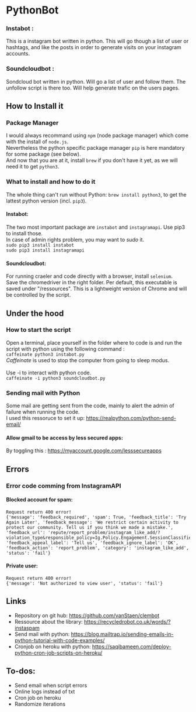 # PythonBot

### Instabot :

This is a instagram bot written in python. This will go though a list of user or hashtags, and like the posts in order to generate visits on your instagram accounts.

### Soundcloudbot :

Sondcloud bot written in python. Will go a list of user and follow them. The unfollow script is there too. Will help generate trafic on the users pages.

## How to Install it

### Package Manager

I would always recommand using `npm` (node package manager) which come with the install of `node.js`.</br>
Nevertheless the python specific package manager `pip` is here mandatory for some package (see below).</br>
And now that you are at it, install `brew` if you don't have it yet, as we will need it to get `python3`. </br>

### What to install and how to do it

The whole thing can't run without Python: `brew install python3`, to get the lattest python version (incl. `pip3`).</br>

#### Instabot:

The two most important package are `instabot` and `instagramapi`. Use pip3 to install those. </br>
In case of admin rights problem, you may want to _sudo_ it.</br>
`sudo pip3 install instabot` </br>
`sudo pip3 install instagramapi` </br>

#### Soundcloudbot:

For running craeler and code directly with a browser, install `selenium`.</br>
Save the chromedriver in the right folder. Per default, this executable is saved under "/ressources". This is a lightweight version of Chrome and will be controlled by the script.

## Under the hood

### How to start the script

Open a terminal, place yourself in the folder where to code is and run the script with python using the following command : </br>
`caffeinate python3 instabot.py` </br>
_Caffeinate_ is used to stop the computer from going to sleep modus. </br>
</br>
Use -i to interact with python code. </br>
`caffeinate -i python3 soundcloudbot.py` </br>

### Sending mail with Python
Some mail are getting sent from the code, mainly to alert the admin of failure when running the code. </br>
I used this ressoruce to set it up: https://realpython.com/python-send-email/

#### Allow gmail to be access by less secured apps:
By toggling this : https://myaccount.google.com/lesssecureapps

## Errors

### Error code comming from InstagramAPI

#### Blocked account for spam:
```
Request return 400 error!
{'message': 'feedback_required', 'spam': True, 'feedback_title': 'Try Again Later', 'feedback_message': 'We restrict certain activity to protect our community. Tell us if you think we made a mistake.', 'feedback_url': 'repute/report_problem/instagram_like_add/?violation_type&responsible_policy=Ig.Policy.Engagement.SessionClassifier.SessionClassifierRunPrediction', 'feedback_appeal_label': 'Tell us', 'feedback_ignore_label': 'OK', 'feedback_action': 'report_problem', 'category': 'instagram_like_add', 'status': 'fail'} 
```

#### Private user:
```
Request return 400 error! 
{'message': 'Not authorized to view user', 'status': 'fail'}
```

## Links

- Repository on git hub: https://github.com/vanStaen/clembot
- Ressource about the library: https://recycledrobot.co.uk/words/?instaspam
- Send mail with python: https://blog.mailtrap.io/sending-emails-in-python-tutorial-with-code-examples/
- Cronjob on heroku with python: https://saqibameen.com/deploy-python-cron-job-scripts-on-heroku/

## To-dos:

- Send email when script errors
- Online logs instead of txt
- Cron job on heroku
- Randomize iterations
